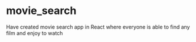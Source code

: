 # movie_search
Have created movie search app in React where everyone is able to find any film and enjoy to watch
